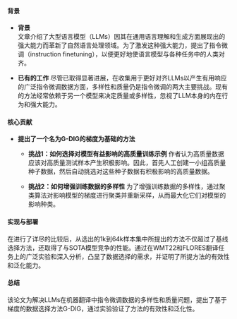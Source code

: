 #### 背景
- **背景**       
    文章介绍了大型语言模型（LLMs）因其在通用语言理解和生成方面展现出的强大能力而革新了自然语言处理领域。为了激发这种强大能力，提出了指令微调（instruction finetuning），以便更好地使语言模型与各种任务中的人类对齐。

- **已有的工作**
    尽管已取得显著进展，在收集用于更好对齐LLMs以产生有用响应的广泛指令微调数据方面，多样性和质量仍是指令微调的两大主要挑战。现有的方法经常依赖于另一个模型来决定质量或多样性，忽视了LLM本身的内在行为和强大能力。

#### 核心贡献
- **提出了一个名为G-DIG的梯度为基础的方法**
    - **挑战1：如何选择对模型有益影响的高质量训练示例**
        作者认为高质量数据应该对高质量测试样本产生积极影响。因此，首先人工创建一小组高质量种子数据，然后自动挑选对这些种子数据有积极影响的高质量数据。

    - **挑战2：如何增强训练数据的多样性**
        为了增强训练数据的多样性，通过聚类算法对影响模型的梯度进行聚类并重新采样，从而最大化它们对模型的影响种类。

#### 实现与部署
在进行了详尽的比较后，从选出的1k到64k样本集中所提出的方法不仅超过了基线选择方法，还取得了与SOTA模型竞争的性能。通过在WMT22和FLORES翻译任务上的广泛实验和深入分析，凸显了数据选择的需求，并证明了所提方法的有效性和泛化能力。

#### 总结
该论文为解决LLMs在机器翻译中指令微调数据的多样性和质量问题，提出了基于梯度的数据选择方法G-DIG，通过实验验证了方法的有效性和泛化性。